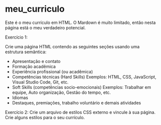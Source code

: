 # meu_curriculo
Este é o meu currículo em HTML. O Mardown é muito limitado, então nesta página está o meu verdadeiro potencial. 

Exercício 1:

Crie uma página HTML contendo as seguintes seções usando uma estrutura semântica:

- Apresentação e contato
- Formação acadêmica
- Experiência profissional (ou acadêmica)
- Competências técnicas (Hard Skills)
Exemplos: HTML, CSS, JavaScript, Visual Studio Code, Git, etc.
- Soft Skills (competências socio-emocionais)
Exemplos: Trabalhar em equipe, Auto organização, Gestão do tempo, etc.
- Idiomas
- Destaques, premiações, trabalho voluntário e demais atividades

Exercício 2: Crie um arquivo de estilos CSS externo e vincule à sua página. Crie alguns estilos para o seu currículo.


